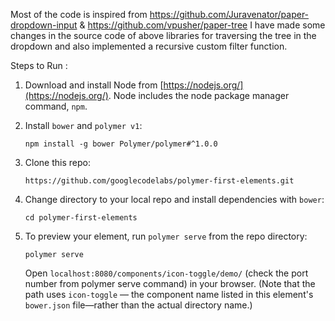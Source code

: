 Most of the code is inspired from https://github.com/Juravenator/paper-dropdown-input &  https://github.com/vpusher/paper-tree 
I have made some changes in the source code of above libraries for traversing the tree in the dropdown and also implemented a recursive custom filter function.

Steps to Run : 
1.  Download and install Node from [https://nodejs.org/](https://nodejs.org/). Node includes the node package manager command, `npm`.

2.  Install `bower` and `polymer v1`:

        npm install -g bower Polymer/polymer#^1.0.0

3.  Clone this repo:

        https://github.com/googlecodelabs/polymer-first-elements.git
        
4.  Change directory to your local repo and install dependencies with `bower`:

        cd polymer-first-elements
        
5.  To preview your element, run `polymer serve` from the repo directory:

        polymer serve
        
    Open `localhost:8080/components/icon-toggle/demo/`  (check the port number from polymer serve command) in your browser. (Note that the path uses `icon-toggle` — the component name listed in this element's `bower.json` file—rather than the actual directory name.) 
    

